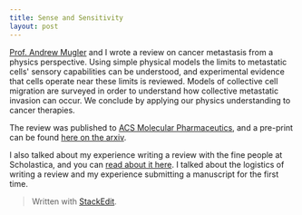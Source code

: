 ```yaml
---
title: Sense and Sensitivity
layout: post
---
```


[Prof. Andrew Mugler](http://www.physics.purdue.edu/mugler/) and I wrote a review on cancer metastasis from a physics perspective. Using simple physical models the limits to metastatic cells' sensory capabilities can be understood, and experimental evidence that cells operate near these limits is reviewed. Models of collective cell migration are surveyed in order to understand how collective metastatic invasion can occur. We conclude by applying our physics understanding to cancer therapies.

The review was published to [ACS Molecular Pharmaceutics](http://pubs.acs.org/doi/abs/10.1021/acs.molpharmaceut.5b00899), and a pre-print can be found  [here on the arxiv](http://arxiv.org/abs/1512.00496).

I also talked about my experience writing a review with the fine people at Scholastica, and you can [read about it here](http://blog.scholasticahq.com/post/142019663558/getting-published-in-an-academic-journal-for-the). I talked about the logistics of writing a review and my experience submitting a manuscript for the first time.


> Written with [StackEdit](https://stackedit.io/).